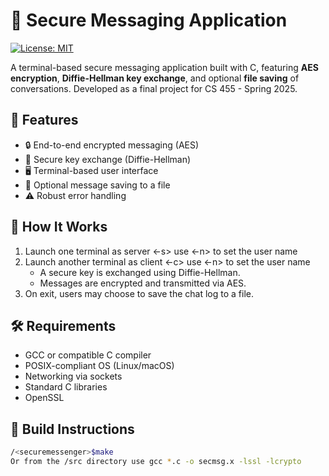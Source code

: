 # 🔐 Secure Messaging Application

[![License: MIT](https://img.shields.io/badge/License-MIT-blue.svg)](https://opensource.org/licenses/MIT)

A terminal-based secure messaging application built with C, featuring **AES encryption**, **Diffie-Hellman key exchange**, and optional **file saving** of conversations. Developed as a final project for CS 455 - Spring 2025.

## 📌 Features

- 🔒 End-to-end encrypted messaging (AES)
- 🔁 Secure key exchange (Diffie-Hellman)
- 🖥️ Terminal-based user interface
- 💾 Optional message saving to a file
- ⚠️ Robust error handling

## 🚀 How It Works

1. Launch one terminal as server <-s> use <-n> to set the user name
2. Launch another terminal as client <-c> use <-n> to set the user name 
   - A secure key is exchanged using Diffie-Hellman.
   - Messages are encrypted and transmitted via AES.
3. On exit, </quit> users may choose to save the chat log to a file.

## 🛠️ Requirements

- GCC or compatible C compiler
- POSIX-compliant OS (Linux/macOS)
- Networking via sockets
- Standard C libraries
- OpenSSL <libssl-dev>

## 🧪 Build Instructions

```bash
/<securemessenger>$make
Or from the /src directory use gcc *.c -o secmsg.x -lssl -lcrypto
